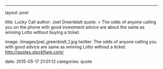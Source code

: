 ---
layout: post

title:  Lucky Call
author: Joel Greenblatt
quote: >
  The odds of anyone calling you on the phone with good investment advice are about the same as winning Lotto without buying a ticket. 

image: /images/joel_greenblatt_1.jpg
twitter: The odds of anyone calling you with good advice are same as winning Lotto without a ticket.  http://quotes.stockflare.com/

date:   2015-05-17 21:01:12
categories: quote
